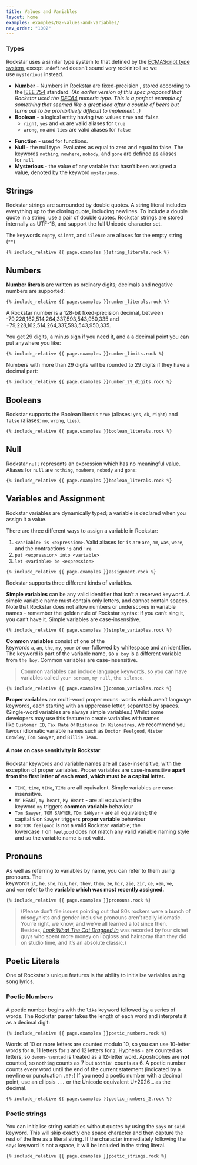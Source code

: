 ```yaml
---
title: Values and Variables
layout: home
examples: examples/02-values-and-variables/
nav_order: "1002"
---
```

### Types

Rockstar uses a similar type system to that defined by the [ECMAScript type system](http://www.ecma-international.org/ecma-262/5.1/#sec-8), except `undefined` doesn’t sound very rock’n’roll so we use `mysterious` instead.

* **Number** - Numbers in Rockstar are fixed-precision , stored according to the [IEEE 754](https://en.wikipedia.org/wiki/IEEE_754) standard. _(An earlier version of this spec proposed that Rockstar used the [DEC64](http://www.dec64.com/) numeric type. This is a perfect example of something that seemed like a great idea after a couple of beers but turns out to be prohibitively difficult to implement…)_
* **Boolean** - a logical entity having two values `true` and `false`. 
	- `right`, `yes` and `ok` are valid aliases for `true`
	- `wrong`, `no` and `lies` are valid aliases for `false`
- **Function** - used for functions.
- **Null** - the null type. Evaluates as equal to zero and equal to false. The keywords `nothing`, `nowhere`, `nobody`, and `gone` are defined as aliases for `null`
- **Mysterious** - the value of any variable that hasn’t been assigned a value, denoted by the keyword `mysterious`.

## Strings 

Rockstar strings are surrounded by double quotes. A string literal includes everything up to the closing quote, including newlines. To include a double quote in a string, use a pair of double quotes. Rockstar strings are stored internally as UTF-16, and support the full Unicode character set.

The keywords `empty`, `silent`, and `silence` are aliases for the empty string (`""`)

```rockstar
{% include_relative {{ page.examples }}string_literals.rock %}
```
## Numbers

**Number literals** are written as ordinary digits; decimals and negative numbers are supported:

```rockstar
{% include_relative {{ page.examples }}number_literals.rock %}
```

A Rockstar number is a 128-bit fixed-precision decimal, between -79,228,162,514,264,337,593,543,950,335 and +79,228,162,514,264,337,593,543,950,335.

You get 29 digits, a minus sign if you need it, and a a decimal point you can put anywhere you like:

```rockstar
{% include_relative {{ page.examples }}number_limits.rock %}
```

Numbers with more than 29 digits will be rounded to 29 digits if they have a decimal part:

```rockstar
{% include_relative {{ page.examples }}number_29_digits.rock %}
```
## Booleans
Rockstar supports the Boolean literals `true` (aliases: `yes`, `ok`, `right`) and `false` (aliases: `no`, `wrong`, `lies`).
```rockstar
{% include_relative {{ page.examples }}boolean_literals.rock %}
```
## Null

Rockstar `null` represents an expression which has no meaningful value. Aliases for `null` are `nothing`, `nowhere`, `nobody` and `gone`:

```rockstar
{% include_relative {{ page.examples }}boolean_literals.rock %}
```

## Variables and Assignment

Rockstar variables are dynamically typed; a variable is declared when you assign it a value.

There are three different ways to assign a variable in Rockstar:

1. `<variable> is <expression>`.  Valid aliases for `is` are `are`, `am`, `was`, `were`, and the contractions `'s` and `'re`
2. `put <expression> into <variable>`
3. `let <variable> be <expression>`

```rockstar
{% include_relative {{ page.examples }}assignment.rock %}
```

Rockstar supports three different kinds of variables.

**Simple variables** can be any valid identifier that isn't a reserved keyword. A simple variable name must contain only letters, and cannot contain spaces. Note that Rockstar does not allow numbers or underscores in variable names - remember the golden rule of Rockstar syntax: if you can’t sing it, you can’t have it. Simple variables are case-insensitive.

```rockstar
{% include_relative {{ page.examples }}simple_variables.rock %}
```

**Common variables** consist of one of the keywords `a`, `an`, `the`, `my`, `your` or `our` followed by whitespace and an identifier. The keyword is part of the variable name, so `a boy` is a different variable from `the boy`. Common variables are case-insensitive.

> Common variables can include language keywords, so you can have variables called `your scream`, `my null`, `the silence`. 

```rockstar
{% include_relative {{ page.examples }}common_variables.rock %}
```

**Proper variables** are multi-word proper nouns: words which aren’t language keywords, each starting with an uppercase letter, separated by spaces. (Single-word variables are always simple variables.) Whilst some developers may use this feature to create variables with names like `Customer ID`, `Tax Rate` or `Distance In Kilometres`, we recommend you favour idiomatic variable names such as `Doctor Feelgood`, `Mister Crowley`, `Tom Sawyer`, and `Billie Jean`.
#### A note on case sensitivity in Rockstar

Rockstar keywords and variable names are all case-insensitive, with the exception of proper variables. Proper variables are case-insensitive **apart from the first letter of each word, which must be a capital letter.**

- `TIME`, `time`, `tIMe`, `TIMe` are all equivalent. Simple variables are case-insensitive.
- `MY HEART`, `my heart`, `My Heart` - are all equivalent; the keyword `my` triggers **common variable** behaviour
- `Tom Sawyer`, `TOM SAWYER`, `TOm SAWyer` - are all equivalent; the capital `S` on `Sawyer` triggers **proper variable** behaviour
- `DOCTOR feelgood` is not a valid Rockstar variable; the lowercase `f` on `feelgood` does not match any valid variable naming style and so the variable name is not valid.

## Pronouns

As well as referring to variables by name, you can refer to them using pronouns. The keywords `it`, `he`, `she`, `him`, `her`, `they`, `them`, `ze`, `hir`, `zie`, `zir`, `xe`, `xem`, `ve`, and `ver` refer to the **variable which was most recently assigned.**

```rockstar
{% include_relative {{ page.examples }}pronouns.rock %}
```


> (Please don’t file issues pointing out that 80s rockers were a bunch of misogynists and gender-inclusive pronouns aren’t really idiomatic. You’re right, we know, and we’ve all learned a lot since then. Besides, [_Look What The Cat Dragged In_](https://en.wikipedia.org/wiki/Look_What_the_Cat_Dragged_In) was recorded by four cishet guys who spent more money on lipgloss and hairspray than they did on studio time, and it’s an absolute classic.)


## Poetic Literals

One of Rockstar's unique features is the ability to initialise variables using song lyrics.
### Poetic Numbers

A poetic number begins with the `like` keyword followed by a series of words. The Rockstar parser takes the length of each word and interprets it as a decimal digit:

```rockstar
{% include_relative {{ page.examples }}poetic_numbers.rock %}
```

Words of 10 or more letters are counted modulo 10, so you can use 10-letter words for `0`, 11 letters for `1` and 12 letters for `2`. Hyphens `-` are counted as letters, so `demon-haunted` is treated as a 12-letter word. Apostrophes are **not** counted, so `nothing` counts as 7 but `nothin'` counts as 6. A poetic number counts every word until the end of the current statement (indicated by a newline or punctuation `.!?;`) If you need a poetic number with a decimal point, use an ellipsis `...`  or the Unicode equivalent U+2026 `…` as the decimal.

```rockstar
{% include_relative {{ page.examples }}poetic_numbers_2.rock %}
```
### Poetic strings
You can initialise string variables without quotes by using the `says` or `said` keyword. This will skip exactly one space character and then capture the rest of the line as a literal string. If the character immediately following the `says` keyword is not a space, it will be included in the string literal.

```rockstar
{% include_relative {{ page.examples }}poetic_strings.rock %}
```











